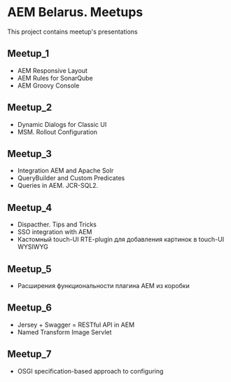 # AEM Belarus. Meetups

This project contains meetup's presentations

## Meetup_1
* AEM Responsive Layout
* AEM Rules for SonarQube 
* AEM Groovy Console 

## Meetup_2
* Dynamic Dialogs for Classic UI 
* MSM. Rollout Configuration

## Meetup_3
* Integration AEM and Apache Solr
* QueryBuilder and Custom Predicates
* Queries in AEM. JCR-SQL2.

## Meetup_4
* Dispacther. Tips and Tricks 
* SSO integration with AEM
* Кастомный touch-UI RTE-plugin для добавления картинок в touch-UI WYSIWYG

## Meetup_5
* Расширения функциональности плагина АЕМ из коробки

## Meetup_6
* Jersey + Swagger = RESTful API in AEM
* Named Transform Image Servlet

## Meetup_7
* OSGI specification-based approach to configuring
